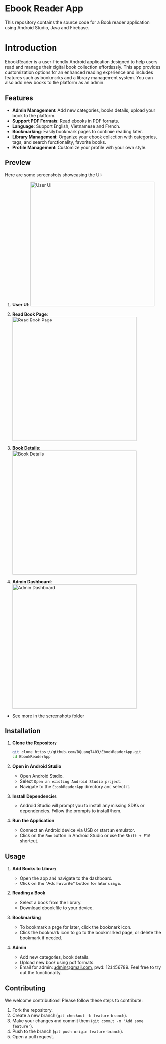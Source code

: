 # Ebook Reader App
This repository contains the source code for a Book reader application using Android Studio, Java and Firebase.

# Introduction
EbookReader is a user-friendly Android application designed to help users read and manage their digital book collection effortlessly. This app provides customization options for an enhanced reading experience and includes features such as bookmarks and a library management system. You can also add new books to the platform as an admin.

## Features

- **Admin Management**: Add new categories, books details, upload your book to the platform.
- **Support PDF Formats**: Read ebooks in PDF formats.
- **Language**: Support English, Vietnamese and French.
- **Bookmarking**: Easily bookmark pages to continue reading later.
- **Library Management**: Organize your ebook collection with categories, tags, and search functionality, favorite books.
- **Profile Management**: Customize your profile with your own style.

## Preview

Here are some screenshots showcasing the UI:
1. **User UI**:
   <img src="Screenshots/User_dashboard.png" alt="User UI" width="400">

2. **Read Book Page**:
   <img src="Screenshots/Read_book.png" alt="Read Book Page" width="400">

3. **Book Details**:
   <img src="Screenshots/Book_details.png" alt="Book Details" width="400">

4. **Admin Dashboard**:
   <img src="Screenshots/Admin_dashboard.png" alt="Admin Dashboard" width="400">

- See more in the screenshots folder
## Installation

1. **Clone the Repository**
    ```bash
    git clone https://github.com/DQuang7403/EbookReaderApp.git
    cd EbookReaderApp
    ```

2. **Open in Android Studio**
    - Open Android Studio.
    - Select `Open an existing Android Studio project`.
    - Navigate to the `EbookReaderApp` directory and select it.

3. **Install Dependencies**
    - Android Studio will prompt you to install any missing SDKs or dependencies. Follow the prompts to install them.

4. **Run the Application**
    - Connect an Android device via USB or start an emulator.
    - Click on the `Run` button in Android Studio or use the `Shift + F10` shortcut.

## Usage

1. **Add Books to Library**
    - Open the app and navigate to the dashboard.
    - Click on the "Add Favorite" button for later usage.

2. **Reading a Book**
    - Select a book from the library.
    - Download ebook file to your device.

3. **Bookmarking**
    - To bookmark a page for later, click the bookmark icon.
    - Click the bookmark icon to go to the bookmarked page, or delete the bookmark if needed.

4. **Admin**
    - Add new categories, book details.
    - Upload new book using pdf formats.
    - Email for admin: admin@gmail.com, pwd: 123456789. Feel free to try out the functionality.

## Contributing

We welcome contributions! Please follow these steps to contribute:

1. Fork the repository.
2. Create a new branch (`git checkout -b feature-branch`).
3. Make your changes and commit them (`git commit -m 'Add some feature'`).
4. Push to the branch (`git push origin feature-branch`).
5. Open a pull request.
